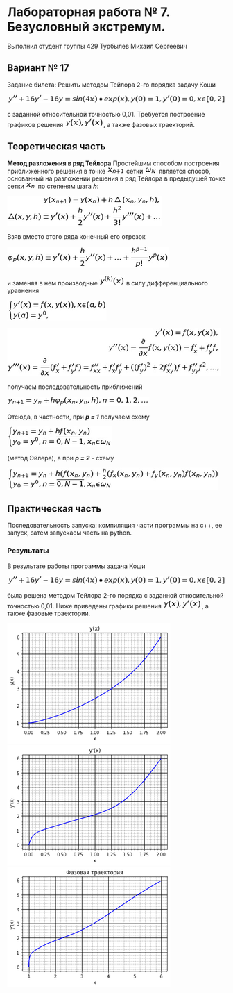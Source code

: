 ﻿# Лабораторная работа № 7. Безусловный экстремум.

Выполнил студент группы 429
Турбылев Михаил Сергеевич

## Вариант № 17
Задание билета: Решить методом Тейлора 2-го порядка задачу Коши

![1.jpg](Formuls/1.jpg)

с заданной относительной точностью 0,01.
Требуется построение графиков решения ![2.jpg](Formuls/2.jpg), а также фазовых траекторий.


## Теоретическая часть
**Метод разложения в ряд Тейлора**
Простейшим способом построения приближенного решения в точке ![3.jpg](Formuls/3.jpg) сетки ![4.jpg](Formuls/4.jpg) является способ, основанный на разложении решения в ряд Тейлора в предыдущей точке сетки ![5.jpg](Formuls/5.jpg) по степеням шага ***h***:

![6.jpg](Formuls/6.jpg)

Взяв вместо этого ряда конечный его отрезок

![7.jpg](Formuls/7.jpg)

и заменяя в нем производные ![13.jpg](Formuls/13.jpg) в силу дифференциального уравнения 

![8.jpg](Formuls/8.jpg)

![9.jpg](Formuls/9.jpg)

получаем последовательность приближений

![10.jpg](Formuls/10.jpg)

Отсюда, в частности, при ***p = 1*** получаем схему

![11.jpg](Formuls/11.jpg)

(метод Эйлера), а при ***p = 2*** - схему

![12.jpg](Formuls/12.jpg)

## Практическая часть


Последовательность запуска: компиляция части программы на с++, ее запуск, затем запускаем часть на python. 

### Результаты
В результате работы программы задача Коши  

![1.jpg](Formuls/1.jpg)

была решена методом Тейлора 2-го порядка с заданной относительной точностью 0,01. Ниже приведены графики решения ![2.jpg](Formuls/2.jpg), а также фазовые траектории.

![y(x).png](Formuls/y(x).png) ![y'(x).png](Formuls/y'(x).png) ![y'(y).png](Formuls/y'(y).png)
